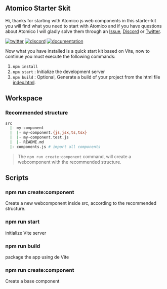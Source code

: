 ## Atomico Starter Skit

Hi, thanks for starting with Atomico js web components in this starter-kit you will find what you need to start with Atomico and if you have questions about Atomico I will gladly solve them through an [Issue](https://github.com/atomicojs/atomico/issues/new/choose), [Discord](https://discord.gg/7z3rNhmkNE) or [Twitter](https://twitter.com/atomicojs).

[![twitter](https://raw.githubusercontent.com/atomicojs/docs/master/.gitbook/assets/twitter.svg)](https://twitter.com/atomicojs)
[![discord](https://raw.githubusercontent.com/atomicojs/docs/master/.gitbook/assets/discord.svg)](https://discord.gg/7z3rNhmkNE)
[![documentation](https://raw.githubusercontent.com/atomicojs/docs/master/.gitbook/assets/doc-1.svg)](https://atomico.gitbook.io/doc/)

Now what you have installed is a quick start kit based on Vite, now to continue you must execute the following commands:

1. `npm install`
2. `npm start` : Initialize the development server
3. `npm build` : Optional, Generate a build of your project from the html file [index.html](index.html).

## Workspace

### Recommended structure

```bash
src
  |- my-component
  |  |- my-component.{js,jsx,ts,tsx}
  |  |- my-component.test.js
  |  |- README.md
  |- components.js # import all components
```

> The `npm run create:component` command, will create a webcomponent with the recommended structure.

## Scripts

### npm run create:component

Create a new webcomponent inside src, according to the recommended structure.

### npm run start

initialize Vite server

### npm run build

package the app using de Vite

### npm run create:component

Create a base component
